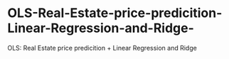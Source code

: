 # OLS-Real-Estate-price-predicition-Linear-Regression-and-Ridge-
OLS: Real Estate price predicition + Linear Regression and Ridge 
